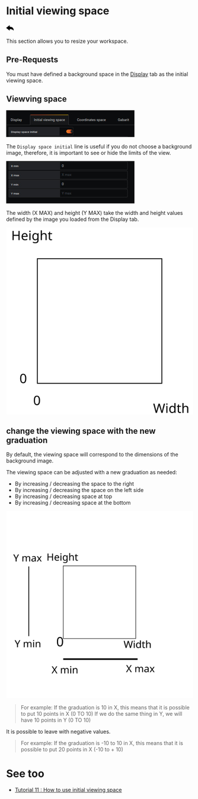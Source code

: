 # Initial viewing space

[![](../../screenshots/other/Go-back.png)](README.md)

This section allows you to resize your workspace.

## Pre-Requests

You must have defined a background space in the [Display](display.md) tab as the initial viewing space.

## Viewving space

![display](../../screenshots/editor/initial/initial-space-border.jpg)

The `Display space initial` line is useful if you do not choose a background image, therefore, it is important to see or hide the limits of the view.

![display](../../screenshots/editor/initial/initial-space.jpg)

The width (X MAX) and height (Y MAX) take the width and height values defined by the image you loaded from the Display tab.

![init-space-compete](../../screenshots/editor/initial/initial-space-complete.svg)

## change the viewing space with the new graduation

By default, the viewing space will correspond to the dimensions of the background image.

The viewing space can be adjusted with a new graduation as needed:

- By increasing / decreasing the space to the right
- By increasing / decreasing the space on the left side
- By increasing / decreasing space at top
- By increasing / decreasing space at the bottom

![init-space-compete](../../screenshots/editor/initial/example.svg)

> For example:
> If the graduation is 10 in X, this means that it is possible to put 10 points in X (0 TO 10)
> If we do the same thing in Y, we will have 10 points in Y (0 TO 10)

It is possible to leave with negative values.

> For example:
> If the graduation is -10 to 10 in X, this means that it is possible to put 20 points in X (-10 to + 10)

# See too

- [Tutorial 11 : How to use initial viewing space](../demo/tutorial11.md)
